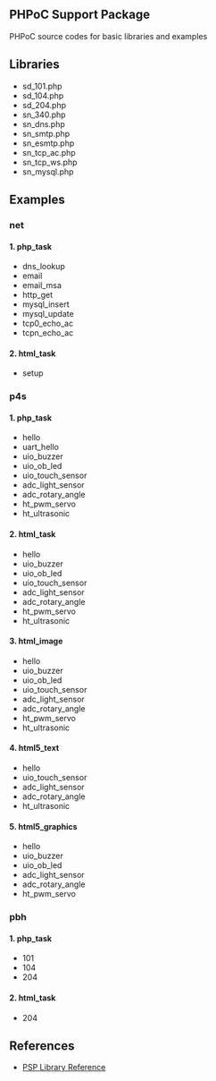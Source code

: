 ## PHPoC Support Package
PHPoC source codes for basic libraries and examples

## Libraries
* sd\_101.php
* sd\_104.php
* sd\_204.php
* sn\_340.php
* sn\_dns.php
* sn\_smtp.php
* sn\_esmtp.php
* sn\_tcp\_ac.php
* sn\_tcp\_ws.php
* sn\_mysql.php

## Examples
### net
#### 1. php\_task
* dns\_lookup
* email
* email\_msa
* http\_get
* mysql\_insert
* mysql\_update
* tcp0\_echo\_ac
* tcpn\_echo\_ac

#### 2. html\_task
* setup

### p4s
#### 1. php\_task
* hello
* uart\_hello
* uio\_buzzer
* uio\_ob\_led
* uio\_touch\_sensor
* adc\_light\_sensor
* adc\_rotary\_angle
* ht\_pwm\_servo
* ht\_ultrasonic

#### 2. html\_task
* hello
* uio\_buzzer
* uio\_ob\_led
* uio\_touch\_sensor
* adc\_light\_sensor
* adc\_rotary\_angle
* ht\_pwm\_servo
* ht\_ultrasonic

#### 3. html\_image
* hello
* uio\_buzzer
* uio\_ob\_led
* uio\_touch\_sensor
* adc\_light\_sensor
* adc\_rotary\_angle
* ht\_pwm\_servo
* ht\_ultrasonic

#### 4. html5\_text
* hello
* uio\_touch\_sensor
* adc\_light\_sensor
* adc\_rotary\_angle
* ht\_ultrasonic

#### 5. html5\_graphics
* hello
* uio\_buzzer
* uio\_ob\_led
* adc\_light\_sensor
* adc\_rotary\_angle
* ht\_pwm\_servo

### pbh
#### 1. php\_task
* 101
* 104
* 204

#### 2. html\_task
* 204

## References
* [PSP Library Reference](http://www.phpoc.com/support/manual/psp_library_reference/)
